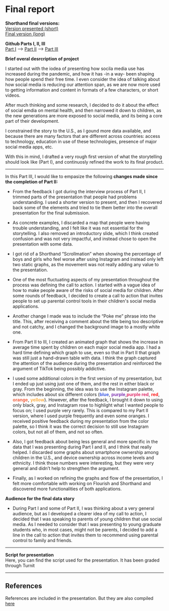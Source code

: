 # Final report

**Shorthand final versions:**  
[Version presented (short)](https://carnegiemellon.shorthandstories.com/poke-me/index.html)  
[Final version (long)](https://carnegiemellon.shorthandstories.com/poke-me_longversion/index.html)  

**Github Parts I, II, III**  
[Part I](https://ribarrag.github.io/portfolio/Final_PartI.html) -->
[Part II](https://ribarrag.github.io/portfolio/Final_PartII.html) -->
[Part III](https://ribarrag.github.io/portfolio/Final_PartIII.html)

**Brief overal desrcription of project**

I started out with the iodea of presenting how socila media use has increased during the pandemic, and how it has -in a way- been shaping how people spend their free time. I even consider the idea of talking about how social media is reducing our attention span, as we are now more used to getting information and content in formats of a few characters, or short videos.

After much thinking and some research, I decided to do it about the effect of social emdia on mental health, and then narrowed it down to children, as the new generations are more exposed to social media, and its being a core part of their development. 

I constrained the story to the U.S., as I gound more data available, and because there are many factors that are different across countries: access to technology, education in use of these technologies, presence of major social media apps, etc.

With this in mind, I drafted a very rough first version of what the storytelling should look like (Part I), and continuosly refined the work to its final product.

---

In this Part III, I would like to empasize the following **changes made since the completion of Part II:**

- From the feedback I got during the interview process of Part II, I trimmed parts of the presentation that people had problems understanding. I used a shorter version to present, and then I recovered back some of the elements and tried to tie them better into the overall presentation for the final submission. 

- As concrete examples, I discarded a map that people were having trouble understanding, and I felt like it was not essential for the storytelling. I also removed an introductory slide, which I think created confusion and was not very impactful, and instead chose to open the presentation with some data. 

- I got rid of a Shorthand “Scrollmation” when showing the percentage of boys and girls who feel worse after using Instagram and instead only left two static graphs, as the movement was not really adding any value to the presentation.


- One of the most fluctuating aspects of my presentation throughout the process was defining the call to action. I started with a vague idea of how to make people aware of the risks of social media for children. After some rounds of feedback, I decided to create a call to action that invites people to set up parental control tools in their children's social media applications. 

- Another change I made was to include the “Poke me” phrase into the title. This, after receiving a comment about the title being too descriptive and not catchy, and I changed the background image to a mostly white one.

- From Part II to III, I created an animated graph that shows the increase in average time spent by children on each major social media app. I had a hard time defining which graph to use, even so that in Part II that graph was still just a hand-drawn table with data. I think the graph captured the attention of the audience during the presentation and reinforced the argument of TikTok being possibly addictive. 

- I used some additional colors in the first version of my presentation, but I ended up just using just one of them, and the rest in either black or gray. From the beginning, the idea was to use the Instagram palette, which includes about six different colors (<span style="color:#405DE6">**blue**</span>, <span style="color:#833AB4">**purple**</span>,<span style="color: #E1306C ">**purple red**</span>, <span style="color: #FD1D1D ">**red**</span>, <span style="color: #F56040">**orange**</span>, <span style="color: #FCAF45">**yellow**</span>). However, after the feedback, I brought it down to using only black, gray, and Instagram rose to highlight what I wanted people to focus on; I used purple very rarely. This is compared to my Part II version, where I used purple frequently and even some oranges. I received positive feedback during my presentation from the color palette, so I think it was the correct decision to still use Instagram colors, but not all of them, and not so often. 

- Also, I got feedback about being less general and more specific in the data that I was presenting during Part I and II, and I think that really helped. I discarded some graphs about smartphone ownership among children in the U.S., and device ownership across income levels and ethnicity. I think those numbers were interesting, but they were very general and didn’t help to strengthen the argument.

- Finally, as I worked on refining the graphs and flow of the presentation, I felt more comfortable with working on Flourish and Shorthand and discovered more functionalities of both applications.

**Audience for the final data story**

- During Part I and some of Part II, I was thinking about a very general audience, but as I developed a clearer idea of my call to action, I decided that I was speaking to parents of young children that use social media. As I needed to consider that I was presenting to young graduate students who, in most cases, might not be parents, I decided to add a line in the call to action that invites them to recommend using parental control to family and friends.

---

**Script for presentation**  
Here, you can find the script used for the presentation. It has been graded through Turnit

---

## References
References are included in the presentation. But they are also compiled [here](https://ribarrag.github.io/portfolio/social_media_icons/references.html)
